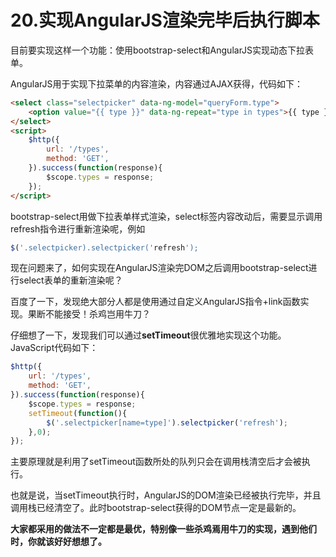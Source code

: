 # 20.实现AngularJS渲染完毕后执行脚本

目前要实现这样一个功能：使用bootstrap-select和AngularJS实现动态下拉表单。

AngularJS用于实现下拉菜单的内容渲染，内容通过AJAX获得，代码如下：

```HTML
<select class="selectpicker" data-ng-model="queryForm.type">
    <option value="{{ type }}" data-ng-repeat="type in types">{{ type }}</option>
</select>
<script>
	$http({
		url: '/types',
		method: 'GET',
	}).success(function(response){
		$scope.types = response;
	});
</script>
```

bootstrap-select用做下拉表单样式渲染，select标签内容改动后，需要显示调用refresh指令进行重新渲染呢，例如

```JavaScript
$('.selectpicker).selectpicker('refresh');
```

现在问题来了，如何实现在AngularJS渲染完DOM之后调用bootstrap-select进行select表单的重新渲染呢？

百度了一下，发现绝大部分人都是使用通过自定义AngularJS指令+link函数实现。果断不能接受！杀鸡岂用牛刀？

仔细想了一下，发现我们可以通过**setTimeout**很优雅地实现这个功能。JavaScript代码如下：

```JavaScript
$http({
	url: '/types',
	method: 'GET',
}).success(function(response){
	$scope.types = response;
	setTimeout(function(){
		$('.selectpicker[name=type]').selectpicker('refresh');				
	},0);
});
```

主要原理就是利用了setTimeout函数所处的队列只会在调用栈清空后才会被执行。

也就是说，当setTimeout执行时，AngularJS的DOM渲染已经被执行完毕，并且调用栈已经清空了。此时bootstrap-select获得的DOM节点一定是最新的。

**大家都采用的做法不一定都是最优，特别像一些杀鸡焉用牛刀的实现，遇到他们时，你就该好好想想了。**
